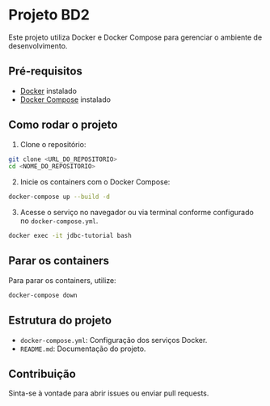 # Projeto BD2

Este projeto utiliza Docker e Docker Compose para gerenciar o ambiente de desenvolvimento.

## Pré-requisitos

- [Docker](https://www.docker.com/get-started) instalado
- [Docker Compose](https://docs.docker.com/compose/install/) instalado

## Como rodar o projeto

1. Clone o repositório:
```bash
git clone <URL_DO_REPOSITORIO>
cd <NOME_DO_REPOSITORIO>
```

2. Inicie os containers com o Docker Compose:
```bash
docker-compose up --build -d
```

3. Acesse o serviço no navegador ou via terminal conforme configurado no `docker-compose.yml`.
```bash
docker exec -it jdbc-tutorial bash
```

## Parar os containers

Para parar os containers, utilize:
```bash
docker-compose down
```

## Estrutura do projeto

- `docker-compose.yml`: Configuração dos serviços Docker.
- `README.md`: Documentação do projeto.

## Contribuição

Sinta-se à vontade para abrir issues ou enviar pull requests.
